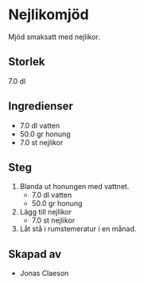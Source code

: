 # Nejlikomjöd
Mjöd smaksatt med nejlikor.

## Storlek
7.0 dl 

## Ingredienser
- 7.0 dl vatten
- 50.0 gr honung
- 7.0 st nejlikor

## Steg
1. Blanda ut honungen med vattnet.
    - 7.0 dl vatten
    - 50.0 gr honung
2. Lägg till nejlikor
    - 7.0 st nejlikor
3. Låt stå i rumstemeratur i en månad.

## Skapad av
- Jonas Claeson
